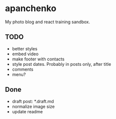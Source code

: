 # apanchenko
My photo blog and react training sandbox.

## TODO
- better styles
- embed video
- make footer with contacts
- style post dates. Probably in posts only, after title
- comments
- menu?

## Done
- draft post: *.draft.md
- normalize image size
- update readme
